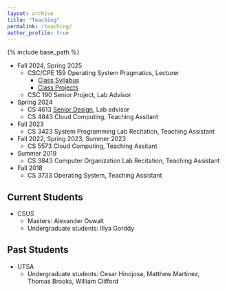 ```yaml
---
layout: archive
title: "Teaching"
permalink: /teaching/
author_profile: true
---
```


{% include base_path %}

* Fall 2024, Spring 2025
	* CSC/CPE 159 Operating System Pragmatics, Lecturer
		* [Class Syllabus](https://docs.google.com/document/d/1OYyOZoyeseAnQQzX-ALmAHFZt1ah43HU/edit?usp=sharing&ouid=110407991497263418226&rtpof=true&sd=true)
		* [Class Projects](https://drive.google.com/file/d/1u6thlczTnHqV7ajLgfDGRxd-Jdrdz8lb/view?usp=sharing)
	* CSC 190 Senior Project, Lab Advisor
* Spring 2024
	* CS 4613 [Senior Design](https://docs.google.com/document/d/1WkM3TWNvVBtJfX6Al_4_xWi224NkJsmkLir3FjT__T4/edit?usp=sharing), Lab advisor
	* CS 4843 Cloud Computing, Teaching Assitant
* Fall 2023
	* CS 3423 System Programming Lab Recitation, Teaching Assistant
* Fall 2022, Spring 2023, Summer 2023
	* CS 5573 Cloud Computing, Teaching Assitant
* Summer 2019
	* CS 3843 Computer Organization Lab Recitation, Teaching Assistant
* Fall 2018
	* CS 3733 Operating System, Teaching Assistant
	

## Current Students
* CSUS
	-	Masters: Alexander Oswalt
 	-	Undergraduate students: Illya Gorddy

## Past Students
* UTSA
	-	Undergraduate students: Cesar Hinojosa, Matthew Martinez, Thomas Brooks, William Clifford
